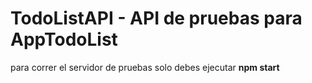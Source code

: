 # TodoListAPI - API de pruebas para AppTodoList

para correr el servidor de pruebas solo debes ejecutar __npm start__